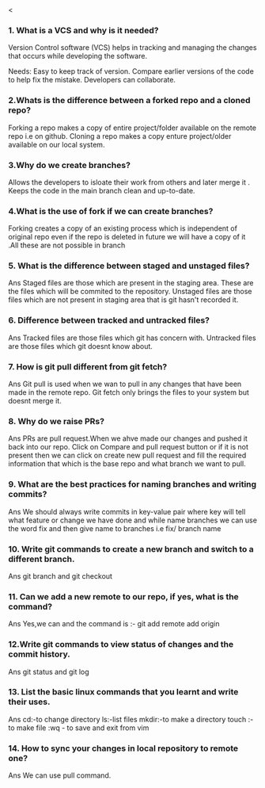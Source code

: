 <

<!-- Write your notes here -->

### 1. What is a VCS and why is it needed?

Version Control software (VCS) helps in tracking and managing the changes that occurs while developing the software.

Needs:
Easy to keep track of version.
Compare earlier versions of the code to help fix the mistake.
Developers can collaborate.

### 2.Whats is the difference between a forked repo and a cloned repo?

Forking a repo makes a copy of entire project/folder available on the remote repo i.e on github.
Cloning a repo makes a copy enture project/older available on our local system.

### 3.Why do we create branches?

Allows the developers to isloate their work from others and later merge it .
Keeps the code in the main branch clean and up-to-date.

### 4.What is the use of fork if we can create branches?

Forking creates a copy of an existing process which is independent of original repo even if the repo is deleted in future we will have a copy of it .All these are not possible in branch

### 5. What is the difference between staged and unstaged files?
Ans Staged files are those which are present in the staging area. These are the files which will be commited to the repository.
Unstaged files are those files which are not present in staging area that is git hasn't recorded it.

### 6. Difference between tracked and untracked files?
Ans Tracked files are those files which git has concern with.
Untracked files are those files which git doesnt know about.

### 7. How is git pull different from git fetch?
Ans Git pull is used when we wan to pull in any changes that have been made in the remote repo. Git fetch only brings the files to your system but doesnt merge it.

### 8. Why do we raise PRs?
Ans PRs are pull request.When we ahve made our changes and pushed it back into our repo. Click on Compare and pull request button or if it is not present then we can click on create new pull request and fill the required information that which is the base repo and what branch we want to pull.
### 9. What are the best practices for naming branches and writing commits?
Ans We should always write commits in key-value pair where key will tell what feature or change we have done  and while name branches we can use the word fix and then give name to branches i.e fix/ branch name

### 10. Write git commands to create a new branch and switch to a different branch.
  Ans git branch <branch name> and git checkout<new branch name>


### 11. Can we add a new remote to our repo, if yes, what is the command?
Ans   Yes,we can and the command is :-
    git add remote add origin <URLfromgithub>


### 12.Write git commands to view status of changes and the commit history.
Ans  git status and git log


### 13. List the basic linux commands that you learnt and write their uses.
Ans cd:-to change directory
    ls:-list files
    mkdir:-to make a directory
    touch :-to make file
    :wq - to save and exit from vim 
  
### 14. How to sync your changes in local repository to remote one?
Ans We can use pull command.
  


